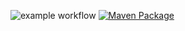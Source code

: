 
![example workflow](https://github.com/shmsi/jdoclint/actions/workflows/maven.yml/badge.svg)
[![Maven Package](https://github.com/shmsi/jdoclint/actions/workflows/maven-publish.yml/badge.svg)](https://github.com/shmsi/jdoclint/actions/workflows/maven-publish.yml)
